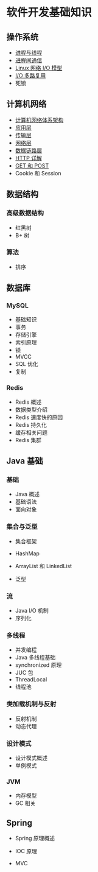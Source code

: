 # 软件开发基础知识



## 操作系统

- [进程与线程]()
- [进程间通信]()
- [Linux 网络 I/O 模型]()
- [I/O 多路复用]()
- 死锁



## 计算机网络

- [计算机网络体系架构]()
- [应用层]()
- [传输层]()
- [网络层]()
- [数据链路层]()
- [HTTP 详解]()
- [GET 和 POST]()
- Cookie 和 Session



## 数据结构

### 高级数据结构

- 红黑树
- B+ 树

### 算法

- 排序



## 数据库

### MySQL

- 基础知识
- 事务
- 存储引擎
- 索引原理
- 锁
- MVCC
- SQL 优化
- 复制

### Redis

- Redis 概述
- 数据类型介绍
- Redis 速度快的原因
- Redis 持久化
- 缓存相关问题
- Redis 集群

## Java 基础

### 基础

- Java 概述
- 基础语法
- 面向对象

### 集合与泛型

- 集合框架

- HashMap
- ArrayList 和 LinkedList

- 泛型

### 流

- Java I/O 机制
- 序列化

### 多线程

- 并发编程
- Java 多线程基础
- synchronized 原理
- JUC 包
- ThreadLocal
- 线程池

### 类加载机制与反射

- 反射机制
- 动态代理

### 设计模式

- 设计模式概述
- 单例模式

### JVM

- 内存模型
- GC 相关

## Spring

- Spring 原理概述

- IOC 原理

- MVC

